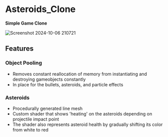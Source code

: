 # Asteroids_Clone
**Simple Game Clone**

![Screenshot 2024-10-06 210721](https://github.com/user-attachments/assets/ad6b4122-36d1-4e00-8c50-41c78a0e8b28)

## Features
### Object Pooling 
- Removes constant reallocation of memory from instantiating and destroying gameobjects constantly
- In place for the bullets, asteroids, and particle effects

### Asteroids
- Procedurally generated line mesh
- Custom shader that shows 'heating' on the asteroids depending on projectile impact point
- The shader also represents asteroid health by gradually shifting its color from white to red


 
